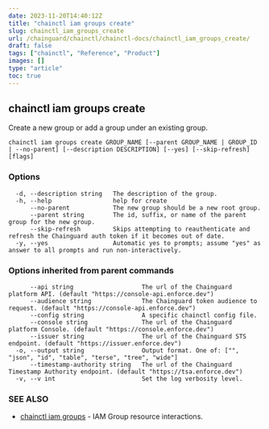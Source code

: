 ```yaml
---
date: 2023-11-20T14:40:12Z
title: "chainctl iam groups create"
slug: chainctl_iam_groups_create
url: /chainguard/chainctl/chainctl-docs/chainctl_iam_groups_create/
draft: false
tags: ["chainctl", "Reference", "Product"]
images: []
type: "article"
toc: true
---
```

## chainctl iam groups create

Create a new group or add a group under an existing group.

```
chainctl iam groups create GROUP_NAME [--parent GROUP_NAME | GROUP_ID | --no-parent] [--description DESCRIPTION] [--yes] [--skip-refresh] [flags]
```

### Options

```
  -d, --description string   The description of the group.
  -h, --help                 help for create
      --no-parent            The new group should be a new root group.
      --parent string        The id, suffix, or name of the parent group for the new group.
      --skip-refresh         Skips attempting to reauthenticate and refresh the Chainguard auth token if it becomes out of date.
  -y, --yes                  Automatic yes to prompts; assume "yes" as answer to all prompts and run non-interactively.
```

### Options inherited from parent commands

```
      --api string                   The url of the Chainguard platform API. (default "https://console-api.enforce.dev")
      --audience string              The Chainguard token audience to request. (default "https://console-api.enforce.dev")
      --config string                A specific chainctl config file.
      --console string               The url of the Chainguard platform Console. (default "https://console.enforce.dev")
      --issuer string                The url of the Chainguard STS endpoint. (default "https://issuer.enforce.dev")
  -o, --output string                Output format. One of: ["", "json", "id", "table", "terse", "tree", "wide"]
      --timestamp-authority string   The url of the Chainguard Timestamp Authority endpoint. (default "https://tsa.enforce.dev")
  -v, --v int                        Set the log verbosity level.
```

### SEE ALSO

* [chainctl iam groups](/chainguard/chainctl/chainctl-docs/chainctl_iam_groups/)	 - IAM Group resource interactions.

